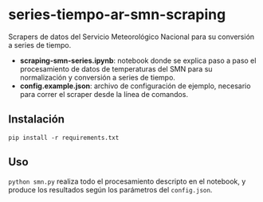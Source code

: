 # series-tiempo-ar-smn-scraping
Scrapers de datos del Servicio Meteorológico Nacional para su conversión a series de tiempo.

* **scraping-smn-series.ipynb**: notebook donde se explica paso a paso el procesamiento de datos de temperaturas del SMN para su normalización y conversión a series de tiempo.
* **config.example.json**: archivo de configuración de ejemplo, necesario para correr el scraper desde la línea de comandos.

## Instalación

`pip install -r requirements.txt`

## Uso

`python smn.py` realiza todo el procesamiento descripto en el notebook, y produce los resultados según los parámetros del `config.json`.
